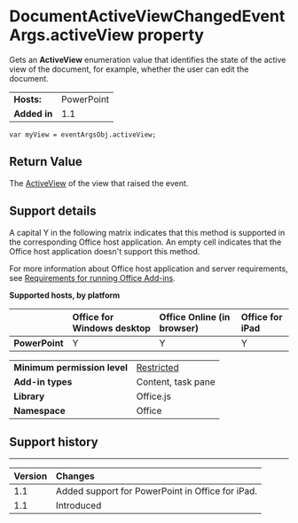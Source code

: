 
# DocumentActiveViewChangedEventArgs.activeView property
Gets an  **ActiveView** enumeration value that identifies the state of the active view of the document, for example, whether the user can edit the document.

|||
|:-----|:-----|
|**Hosts:**|PowerPoint|
|**Added in**|1.1|

```
var myView = eventArgsObj.activeView;
```


## Return Value

The [ActiveView](../../reference/shared/activeview-enumeration.md) of the view that raised the event.


## Support details


A capital Y in the following matrix indicates that this method is supported in the corresponding Office host application. An empty cell indicates that the Office host application doesn't support this method.

For more information about Office host application and server requirements, see [Requirements for running Office Add-ins](../../docs/overview/requirements-for-running-office-add-ins.md).


**Supported hosts, by platform**


||**Office for Windows desktop**|**Office Online (in browser)**|**Office for iPad**|
|:-----|:-----|:-----|:-----|
|**PowerPoint**|Y|Y|Y|

|||
|:-----|:-----|
|**Minimum permission level**|[Restricted](../../docs/develop/requesting-permissions-for-api-use-in-content-and-task-pane-add-ins.md)|
|**Add-in types**|Content, task pane|
|**Library**|Office.js|
|**Namespace**|Office|

## Support history



****


|**Version**|**Changes**|
|:-----|:-----|
|1.1|Added support for PowerPoint in Office for iPad.|
|1.1|Introduced|

